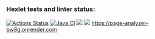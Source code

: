 ### Hexlet tests and linter status:
[![Actions Status](https://github.com/NowUKnow1/java-project-72/workflows/hexlet-check/badge.svg)](https://github.com/NowUKnow1/java-project-72/actions)
[![Java CI](https://github.com/NowUKnow1/java-project-72/actions/workflows/main.yml/badge.svg)](https://github.com/NowUKnow1/java-project-72/actions/workflows/main.yml)
<a href="https://codeclimate.com/github/NowUKnow1/java-project-72/maintainability"><img src="https://api.codeclimate.com/v1/badges/5af1a84bf2805c67b0e2/maintainability" /></a>
<a href="https://codeclimate.com/github/NowUKnow1/java-project-72/test_coverage"><img src="https://api.codeclimate.com/v1/badges/5af1a84bf2805c67b0e2/test_coverage" /></a>
https://page-analyzer-bw8g.onrender.com
